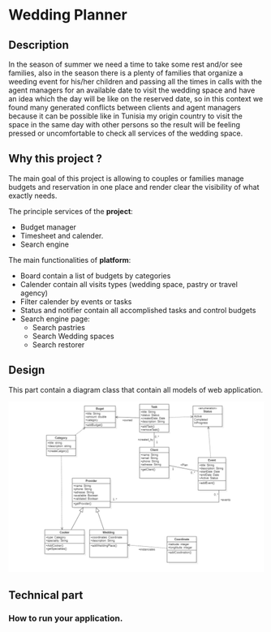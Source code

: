 # Wedding Planner

## Description

In the season of summer we need a time to take some rest and/or see families, also in the season there is a plenty of families that organize a weeding event for his/her children and passing all the times in calls with the agent managers for an available date to visit the wedding space and have an idea which the day will be like on the reserved date, so in this context we found many generated conflicts between clients and agent managers because it can be possible like in Tunisia my origin country to visit the space in the same day with other persons so the result will be feeling pressed or uncomfortable to check all services of the wedding space.

## Why this project ?

The main goal of this project is allowing to couples or families manage budgets and reservation in one place and render clear the visibility of what exactly needs.

The principle services of the **project**:
- Budget manager
- Timesheet and calender.
- Search engine

The main functionalities of **platform**:

- Board contain a list of budgets by categories
- Calender contain all visits types (wedding space, pastry or travel agency)
- Filter calender by events or tasks
- Status and notifier contain all accomplished tasks and control budgets
- Search engine page: 
    - Search pastries
    - Search Wedding spaces
    - Search restorer

## Design 

This part contain a diagram class that contain all models of web application.

![Drag Racing](models.png)

## Technical part

### How to run your application.


